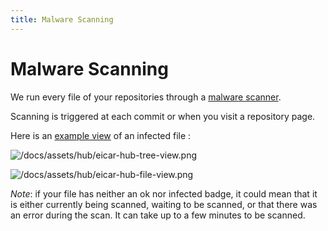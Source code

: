 ```yaml
---
title: Malware Scanning
---
```


<h1>Malware Scanning</h1>

We run every file of your repositories through a [malware scanner](https://www.clamav.net/).

Scanning is triggered at each commit or when you visit a repository page.

Here is an [example view](https://huggingface.co/mcpotato/42-eicar-street/tree/main) of an infected file :

![/docs/assets/hub/eicar-hub-tree-view.png](/docs/assets/hub/eicar-hub-tree-view.png)

![/docs/assets/hub/eicar-hub-file-view.png](/docs/assets/hub/eicar-hub-file-view.png)

_Note_: if your file has neither an ok nor infected badge, it could mean that it is either currently being scanned, waiting to be scanned, or that there was an error during the scan. It can take up to a few minutes to be scanned.
